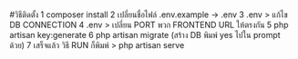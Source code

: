 ### 

#วิธีติดตั้ง
1 composer install
2 เปลี่ยนชื่อไฟล์ .env.example -> .env
3 .env > แก้ไข DB CONNECTION
4 .env > เปลี่ยน PORT พวก FRONTEND URL ให้ตรงกัน
5 php artisan key:generate
6 php artisan migrate (สร้าง DB พิมพ์ yes ไปใน prompt ด้วย)
7 เสร็จแล้ว วิธี RUN ก็พิมพ์ > php artisan serve
